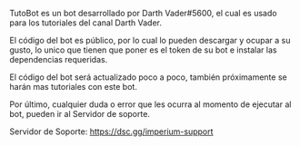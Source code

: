 TutoBot es un bot desarrollado por Darth Vader#5600, el cual es usado para los tutoriales del canal Darth Vader.

El código del bot es público, por lo cual lo pueden descargar y ocupar a su gusto, lo unico que tienen que poner
es el token de su bot e instalar las dependencias requeridas.

El código del bot será actualizado poco a poco, también próximamente se harán mas tutoriales con este bot.

Por último, cualquier duda o error que les ocurra al momento de ejecutar al bot, pueden ir al Servidor de soporte.

Servidor de Soporte: https://dsc.gg/imperium-support
